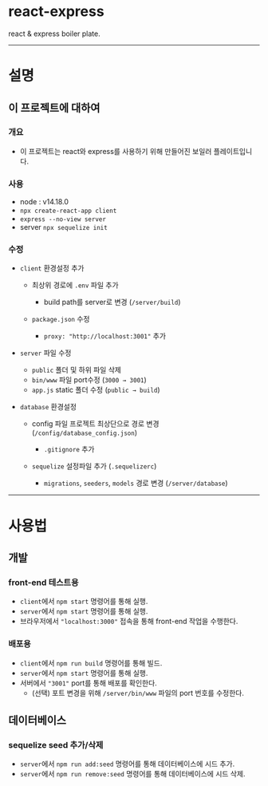 # react-express
react & express boiler plate.

---

# 설명

## 이 프로젝트에 대하여

### 개요
- 이 프로젝트는 react와 express를 사용하기 위해 만들어진 보일러 플레이트입니다.

### 사용
- node : v14.18.0
- `npx create-react-app client`
- `express --no-view server`
- server `npx sequelize init`

### 수정
- `client` 환경설정 추가
    - 최상위 경로에 `.env` 파일 추가
        - build path를 server로 변경 (`/server/build`)

    - `package.json` 수정
        - `proxy: "http://localhost:3001"` 추가

- `server` 파일 수정
    - `public` 폴더 및 하위 파일 삭제
    - `bin/www` 파일 port수정 (`3000 → 3001`)
    - `app.js` static 폴더 수정 (`public → build`)

- `database` 환경설정
    - config 파일 프로젝트 최상단으로 경로 변경 (`/config/database_config.json`)
        - `.gitignore` 추가

    - `sequelize` 설정파일 추가 (`.sequelizerc`)
        - `migrations`, `seeders`, `models` 경로 변경 (`/server/database`)

---

# 사용법

## 개발

### front-end 테스트용

- `client`에서 `npm start` 명령어를 통해 실행.
- `server`에서 `npm start` 명령어를 통해 실행.
- 브라우저에서 `"localhost:3000"` 접속을 통해 front-end 작업을 수행한다.

### 배포용

- `client`에서 `npm run build` 명령어를 통해 빌드.
- `server`에서 `npm start` 명령어를 통해 실행.
- 서버에서 `"3001"` port를 통해 배포를 확인한다.
    - (선택) 포트 변경을 위해 `/server/bin/www` 파일의 port 번호를 수정한다.

## 데이터베이스

### sequelize seed 추가/삭제

- `server`에서 `npm run add:seed` 명령어를 통해 데이터베이스에 시드 추가.
- `server`에서 `npm run remove:seed` 명령어를 통해 데이터베이스에 시드 삭제.
    
